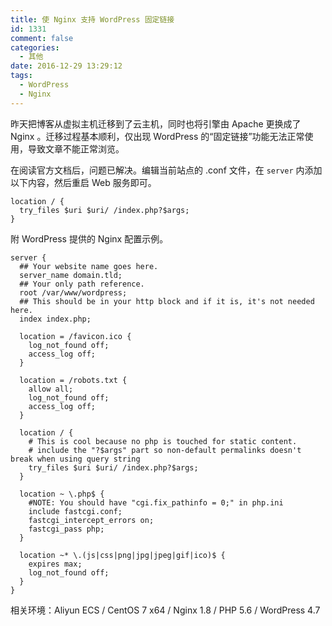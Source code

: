 ```yaml
---
title: 使 Nginx 支持 WordPress 固定链接
id: 1331
comment: false
categories:
  - 其他
date: 2016-12-29 13:29:12
tags:
  - WordPress
  - Nginx
---
```


昨天把博客从虚拟主机迁移到了云主机，同时也将引擎由 Apache 更换成了 Nginx 。迁移过程基本顺利，仅出现 WordPress 的“固定链接”功能无法正常使用，导致文章不能正常浏览。

在阅读官方文档后，问题已解决。<!--more-->编辑当前站点的 .conf 文件，在 `server` 内添加以下内容，然后重启 Web 服务即可。

```
location / {
  try_files $uri $uri/ /index.php?$args;
}
```

附 WordPress 提供的 Nginx 配置示例。

```
server {
  ## Your website name goes here.
  server_name domain.tld;
  ## Your only path reference.
  root /var/www/wordpress;
  ## This should be in your http block and if it is, it's not needed here.
  index index.php;

  location = /favicon.ico {
    log_not_found off;
    access_log off;
  }

  location = /robots.txt {
    allow all;
    log_not_found off;
    access_log off;
  }

  location / {
    # This is cool because no php is touched for static content.
    # include the "?$args" part so non-default permalinks doesn't break when using query string
    try_files $uri $uri/ /index.php?$args;
  }

  location ~ \.php$ {
    #NOTE: You should have "cgi.fix_pathinfo = 0;" in php.ini
    include fastcgi.conf;
    fastcgi_intercept_errors on;
    fastcgi_pass php;
  }

  location ~* \.(js|css|png|jpg|jpeg|gif|ico)$ {
    expires max;
    log_not_found off;
  }
}
```

相关环境：Aliyun ECS / CentOS 7 x64 / Nginx 1.8 / PHP 5.6 / WordPress 4.7